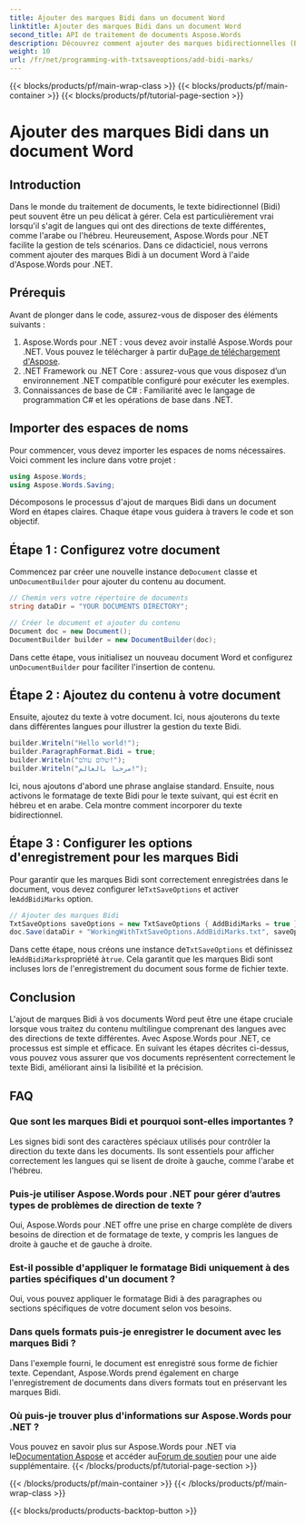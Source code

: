 ```yaml
---
title: Ajouter des marques Bidi dans un document Word
linktitle: Ajouter des marques Bidi dans un document Word
second_title: API de traitement de documents Aspose.Words
description: Découvrez comment ajouter des marques bidirectionnelles (Bidi) dans des documents Word à l'aide d'Aspose.Words pour .NET avec ce guide. Assurez une orientation correcte du texte pour le contenu multilingue.
weight: 10
url: /fr/net/programming-with-txtsaveoptions/add-bidi-marks/
---
```


{{< blocks/products/pf/main-wrap-class >}}
{{< blocks/products/pf/main-container >}}
{{< blocks/products/pf/tutorial-page-section >}}

# Ajouter des marques Bidi dans un document Word

## Introduction

Dans le monde du traitement de documents, le texte bidirectionnel (Bidi) peut souvent être un peu délicat à gérer. Cela est particulièrement vrai lorsqu'il s'agit de langues qui ont des directions de texte différentes, comme l'arabe ou l'hébreu. Heureusement, Aspose.Words pour .NET facilite la gestion de tels scénarios. Dans ce didacticiel, nous verrons comment ajouter des marques Bidi à un document Word à l'aide d'Aspose.Words pour .NET.

## Prérequis

Avant de plonger dans le code, assurez-vous de disposer des éléments suivants :

1. Aspose.Words pour .NET : vous devez avoir installé Aspose.Words pour .NET. Vous pouvez le télécharger à partir du[Page de téléchargement d'Aspose](https://releases.aspose.com/words/net/).
2. .NET Framework ou .NET Core : assurez-vous que vous disposez d’un environnement .NET compatible configuré pour exécuter les exemples.
3. Connaissances de base de C# : Familiarité avec le langage de programmation C# et les opérations de base dans .NET.

## Importer des espaces de noms

Pour commencer, vous devez importer les espaces de noms nécessaires. Voici comment les inclure dans votre projet :

```csharp
using Aspose.Words;
using Aspose.Words.Saving;
```

Décomposons le processus d'ajout de marques Bidi dans un document Word en étapes claires. Chaque étape vous guidera à travers le code et son objectif.

## Étape 1 : Configurez votre document

 Commencez par créer une nouvelle instance de`Document` classe et un`DocumentBuilder` pour ajouter du contenu au document.

```csharp
// Chemin vers votre répertoire de documents
string dataDir = "YOUR DOCUMENTS DIRECTORY";

// Créer le document et ajouter du contenu
Document doc = new Document();
DocumentBuilder builder = new DocumentBuilder(doc);
```

 Dans cette étape, vous initialisez un nouveau document Word et configurez un`DocumentBuilder` pour faciliter l'insertion de contenu.

## Étape 2 : Ajoutez du contenu à votre document

Ensuite, ajoutez du texte à votre document. Ici, nous ajouterons du texte dans différentes langues pour illustrer la gestion du texte Bidi.

```csharp
builder.Writeln("Hello world!");
builder.ParagraphFormat.Bidi = true;
builder.Writeln("שלום עולם!");
builder.Writeln("مرحبا بالعالم!");
```

Ici, nous ajoutons d'abord une phrase anglaise standard. Ensuite, nous activons le formatage de texte Bidi pour le texte suivant, qui est écrit en hébreu et en arabe. Cela montre comment incorporer du texte bidirectionnel.

## Étape 3 : Configurer les options d'enregistrement pour les marques Bidi

 Pour garantir que les marques Bidi sont correctement enregistrées dans le document, vous devez configurer le`TxtSaveOptions` et activer le`AddBidiMarks` option.

```csharp
// Ajouter des marques Bidi
TxtSaveOptions saveOptions = new TxtSaveOptions { AddBidiMarks = true };
doc.Save(dataDir + "WorkingWithTxtSaveOptions.AddBidiMarks.txt", saveOptions);
```

 Dans cette étape, nous créons une instance de`TxtSaveOptions` et définissez le`AddBidiMarks`propriété à`true`. Cela garantit que les marques Bidi sont incluses lors de l'enregistrement du document sous forme de fichier texte.

## Conclusion

L'ajout de marques Bidi à vos documents Word peut être une étape cruciale lorsque vous traitez du contenu multilingue comprenant des langues avec des directions de texte différentes. Avec Aspose.Words pour .NET, ce processus est simple et efficace. En suivant les étapes décrites ci-dessus, vous pouvez vous assurer que vos documents représentent correctement le texte Bidi, améliorant ainsi la lisibilité et la précision.

## FAQ

### Que sont les marques Bidi et pourquoi sont-elles importantes ?
Les signes bidi sont des caractères spéciaux utilisés pour contrôler la direction du texte dans les documents. Ils sont essentiels pour afficher correctement les langues qui se lisent de droite à gauche, comme l'arabe et l'hébreu.

### Puis-je utiliser Aspose.Words pour .NET pour gérer d’autres types de problèmes de direction de texte ?
Oui, Aspose.Words pour .NET offre une prise en charge complète de divers besoins de direction et de formatage de texte, y compris les langues de droite à gauche et de gauche à droite.

### Est-il possible d'appliquer le formatage Bidi uniquement à des parties spécifiques d'un document ?
Oui, vous pouvez appliquer le formatage Bidi à des paragraphes ou sections spécifiques de votre document selon vos besoins.

### Dans quels formats puis-je enregistrer le document avec les marques Bidi ?
Dans l'exemple fourni, le document est enregistré sous forme de fichier texte. Cependant, Aspose.Words prend également en charge l'enregistrement de documents dans divers formats tout en préservant les marques Bidi.

### Où puis-je trouver plus d'informations sur Aspose.Words pour .NET ?
 Vous pouvez en savoir plus sur Aspose.Words pour .NET via le[Documentation Aspose](https://reference.aspose.com/words/net/) et accéder au[Forum de soutien](https://forum.aspose.com/c/words/8) pour une aide supplémentaire.
{{< /blocks/products/pf/tutorial-page-section >}}

{{< /blocks/products/pf/main-container >}}
{{< /blocks/products/pf/main-wrap-class >}}

{{< blocks/products/products-backtop-button >}}
